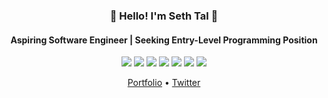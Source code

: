 <!--
**Sephta/Sephta** is a ✨ _special_ ✨ repository because its `README.md` (this file) appears on your GitHub profile.

Here are some ideas to get you started:

- 🔭 I’m currently working on ...
- 🌱 I’m currently learning ...
- 👯 I’m looking to collaborate on ...
- 🤔 I’m looking for help with ...
- 💬 Ask me about ...
- 📫 How to reach me: ...
- 😄 Pronouns: ...
- ⚡ Fun fact: ...
-->

<h3 align="center">🌌 Hello! I'm Seth Tal 🌌</h3>
<h4 align="center">Aspiring Software Engineer | Seeking Entry-Level Programming Position</h4>

<p align="center">
  <img src="https://img.shields.io/badge/-C/C++-004283?style=for-the-badge&logo=c">
  <img src="https://img.shields.io/badge/-CSharp-290064?style=for-the-badge&logo=c-sharp">
  <img src="https://img.shields.io/badge/-Unity-181717?style=for-the-badge&logo=unity">
  <img src="https://img.shields.io/badge/-Python-black?style=for-the-badge&logo=Python">
  <img src="https://img.shields.io/badge/-HTML5-E34F26?style=for-the-badge&logo=html5&logoColor=white">
  <img src="https://img.shields.io/badge/-CSS3-1572B6?style=for-the-badge&logo=css3">
  <img src="https://img.shields.io/badge/-JavaScript-black?style=for-the-badge&logo=javascript">
</p>

<p align="center">
  <a href="https://sephta.github.io">Portfolio</a> •
  <a href="https://twitter.com/seth_tal">Twitter</a>
</p>

<!-- <p align="center">
  <img src="https://github-readme-stats.vercel.app/api?username=Sephta&show_icons=true&count_private=true&title_color=ededed&bg_color=121212&text_color=ededed"> <br>
  <img src="https://github-readme-stats.vercel.app/api/top-langs/?username=Sephta&show_icons=true&title_color=ededed&bg_color=121212&text_color=ededed">
</p> -->
